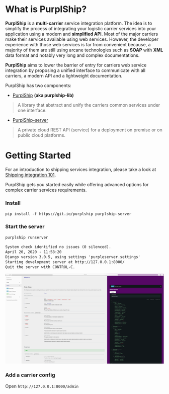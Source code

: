 # What is PurplShip?

**PurplShip** is a **multi-carrier** service integration platform. The idea is to simplify the process of integrating
your logistic carrier services into your application using a modern and **simplified API**. Most of the major carriers
make their services available using web services. However, the developer experience with those web services is far
from convenient because, a majority of them are still using arcane technologies such as **SOAP** with **XML** data format
and notably very long and complex documentations.

**PurplShip** aims to lower the barrier of entry for carriers web service integration by proposing a unified interface
to communicate with all carriers, a modern API and a lightweight documentation.

PurplShip has two components:

- [PurplShip](https://github.com/PurplShip/purplship) **(aka purplship-lib)**

> A library that abstract and unify the carriers common services under one interface.

- [PurplShip-server](https://github.com/PurplShip/purplship-server)

> A private cloud REST API (service) for a deployment on premise or on public cloud platforms.


# Getting Started

For an introduction to shipping services integration, please take a look at [Shipping integration 101](/101).

PurplShip gets you started easily while offering advanced options for complex carrier services requirements.

### Install

```shell
pip install -f https://git.io/purplship purplship-server
```

### Start the server

```shell
purplship runserver
```

```
System check identified no issues (0 silenced).
April 20, 2020 - 11:58:20
Django version 3.0.5, using settings 'purpleserver.settings'
Starting development server at http://127.0.0.1:8000/
Quit the server with CONTROL-C.
```

![API-Docs](assets/api.png)


### Add a carrier config

Open `http://127.0.0.1:8000/admin`
